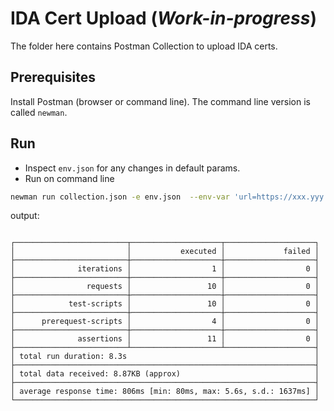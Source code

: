 # IDA Cert Upload (_Work-in-progress_)

The folder here contains Postman Collection to upload IDA certs.

## Prerequisites
Install Postman (browser or command line).  The command line version is called `newman`.

## Run
* Inspect `env.json` for any changes in default params.
* Run on command line
```sh
newman run collection.json -e env.json  --env-var 'url=https://xxx.yyy.zzz' --env-var 'ida-client-secret=xxxxxxxxxxxx'
```

output:

```

┌─────────────────────────┬────────────────────┬────────────────────┐
│                         │           executed │             failed │
├─────────────────────────┼────────────────────┼────────────────────┤
│              iterations │                  1 │                  0 │
├─────────────────────────┼────────────────────┼────────────────────┤
│                requests │                 10 │                  0 │
├─────────────────────────┼────────────────────┼────────────────────┤
│            test-scripts │                 10 │                  0 │
├─────────────────────────┼────────────────────┼────────────────────┤
│      prerequest-scripts │                  4 │                  0 │
├─────────────────────────┼────────────────────┼────────────────────┤
│              assertions │                 11 │                  0 │
├─────────────────────────┴────────────────────┴────────────────────┤
│ total run duration: 8.3s                                          │
├───────────────────────────────────────────────────────────────────┤
│ total data received: 8.87KB (approx)                              │
├───────────────────────────────────────────────────────────────────┤
│ average response time: 806ms [min: 80ms, max: 5.6s, s.d.: 1637ms] │
└───────────────────────────────────────────────────────────────────┘

```
